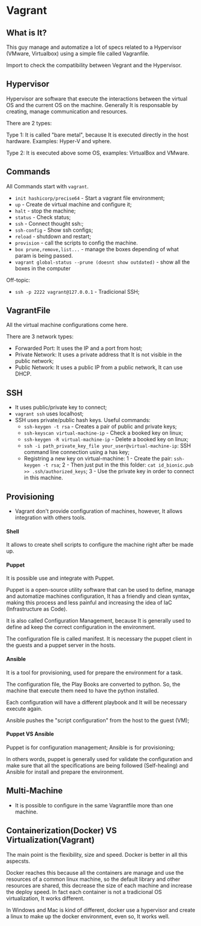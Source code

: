 # Vagrant

## What is It?

This guy manage and automatize a lot of specs related to a Hypervisor (VMware, Virtualbox) using a simple file called Vagranfile.

Import to check the compatibility between Vegrant and the Hypervisor.

## Hypervisor

Hypervisor are software that execute the interactions between the virtual OS and the current OS on the machine. Generally It is responsable by creating, manage communication and resources.

There are 2 types:

Type 1: It is called "bare metal", because It is executed directly in the host hardware. Examples: Hyper-V and vphere.

Type 2: It is executed above some OS, examples: VirtualBox and VMware.

## Commands

All Commands start with `vagrant`.

- `init hashicorp/precise64` - Start a vagrant file environment;
- `up` - Create de virtual machine and configure it;
- `halt` - stop the machine;
- `status` - Check status;
- `ssh` - Connect thought ssh:;
- `ssh-config` - Show ssh configs;
- `reload` - shutdown and restart;
- `provision` - call the scripts to config the machine.
- `box prune,remove,list...` - manage the boxes depending of what param is being passed.
- `vagrant global-status --prune (doesnt show outdated)`  - show all the boxes in the computer


Off-topic:

- `ssh -p 2222 vagrant@127.0.0.1` - Tradicional SSH;

## VagrantFile

All the virtual machine configurations come here.

There are 3 network types: 

- Forwarded Port: It uses the IP and a port from host; 
- Private Network: It uses a private address that It is not visible in the public network;
- Public Network: It uses a public IP from a public network, It can use DHCP.

## SSH

- It uses public/private key to connect;
- `vagrant ssh` uses localhost;
- SSH uses private/public hash keys. Useful commands:
    - `ssh-keygen -t rsa` - Creates a pair of public and private keys;
    - `ssh-keyscan virtual-machine-ip` - Check a booked key on linux;
    - `ssh-keygen -R virtual-machine-ip` - Delete a booked key on linux;
    - `ssh -i path_private_key_file your_user@virtual-machine-ip`: SSH command line connection using a has key;
    - Registring a new key on virtual-machine:
        1 - Create the pair: `ssh-keygen -t rsa`;
        2 - Then just put in the this folder: `cat id_bionic.pub >> .ssh/authorized_keys`;
        3 - Use the private key in order to connect in this machine.

## Provisioning

- Vagrant don't provide configuration of machines, however, It allows integration with others tools.

#### Shell

It allows to create shell scripts to configure the machine right after be made up.

#### Puppet

It is possible use and integrate with Puppet. 

Puppet is a open-source utility software that can be used to define, manage and automatize machines configuration, It has a friendly and clean syntax, making this process and less painful and increasing the idea of IaC (Infrastructure as Code).

It is also called Configuration Management, because It is generally used to define ad keep the correct configuration in the environment.

The configuration file is called manifest. It is necessary the puppet client in the guests and a puppet server in the hosts.

#### Ansible

It is a tool for provisioning, used for prepare the environment for a task.

The configuration file, the Play Books are converted to python. So, the machine that execute them need to have the python installed.

Each configuration will have a different playbook and It will be necessary execute again.

Ansible pushes the "script configuration" from the host to the guest (VM);

#### Puppet VS Ansible

Puppet is for configuration management;
Ansible is for provisioning;

In others words, puppet is generally used for validate the configuration and make sure that all the specifications are being followed (Self-healing) and Ansible for install and prepare the environment.

## Multi-Machine

- It is possible to configure in the same Vagrantfile more than one machine.

## Containerization(Docker) VS Virtualization(Vagrant)

The main point is the flexibility, size and speed. Docker is better in all this aspecsts.

Docker reaches this because all the containers are manage and use the resources of a common linux machine, so the default library and other resources are shared, this decrease the size of each machine and increase the deploy speed.
In fact each container is not a tradicional OS virtualization, It works different.

In Windows and Mac is kind of different, docker use a hypervisor and create a linux to make up the docker environment, even so, It works well.